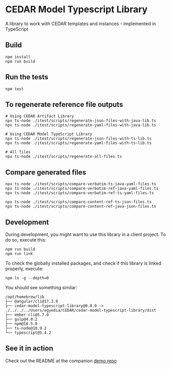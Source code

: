 # CEDAR Model Typescript Library
A library to work with CEDAR templates and instances - implemented in TypeScript

## Build
```shell
npm install
npm run build
```

## Run the tests
```shell
npm test
```

## To regenerate reference file outputs
```shell
# Using CEDAR Artifact Library
npx ts-node ./itest/scripts/regenerate-json-files-with-java-lib.ts
npx ts-node ./itest/scripts/regenerate-yaml-files-with-java-lib.ts

# Using CEDAR Model TypeScript Library
npx ts-node ./itest/scripts/regenerate-json-files-with-ts-lib.ts
npx ts-node ./itest/scripts/regenerate-yaml-files-with-ts-lib.ts

# All files
npx ts-node ./itest/scripts/regenerate-all-files.ts
```

## Compare generated files
```shell
npx ts-node ./itest/scripts/compare-verbatim-ts-java-yaml-files.ts
npx ts-node ./itest/scripts/compare-verbatim-ref-java-yaml-files.ts
npx ts-node ./itest/scripts/compare-verbatim-ref-ts-yaml-files.ts

npx ts-node ./itest/scripts/compare-content-ref-ts-json-files.ts
npx ts-node ./itest/scripts/compare-content-ref-java-json-files.ts
```

## Development
During development, you might want to use this library in a client project.
To do so, execute this:
```shell
npm run build
npm run link 
```

To check the globally installed packages, and check if this library is linked properly, execute:
```shell
npm ls -g --depth=0
```

You should see something similar:
```shell
/opt/homebrew/lib
├── @angular/cli@17.3.0
├── cedar-model-typescript-library@0.8.0 -> ./../../../Users/egyedia/CEDAR/cedar-model-typescript-library/dist
├── ember-cli@5.7.0
├── gulp@4.0.2
├── npm@10.5.0
├── ts-node@10.9.2
└── typescript@5.4.2
```

## See it in action
Check out the README at the companion [demo repo](https://github.com/metadatacenter/cedar-model-typescript-library-demo)
